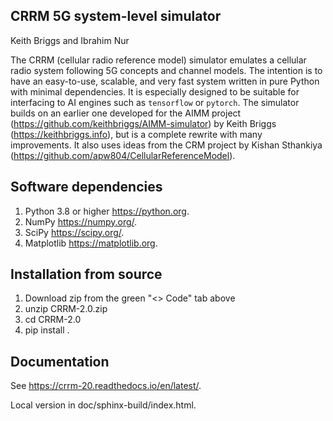 CRRM 5G system-level simulator
------------------------------

Keith Briggs and Ibrahim Nur

The CRRM (cellular radio reference model) simulator emulates a cellular radio system following 5G concepts and channel models. The intention is to have an easy-to-use, scalable, and very fast system written in pure Python with minimal dependencies. It is especially designed to be suitable for interfacing to AI engines such as ``tensorflow`` or ``pytorch``.  The simulator builds on an earlier one developed for the AIMM project (<https://github.com/keithbriggs/AIMM-simulator>) by Keith Briggs (<https://keithbriggs.info>), but is a complete rewrite with many improvements. It also uses ideas from the CRM project by Kishan Sthankiya (<https://github.com/apw804/CellularReferenceModel>).

Software dependencies
---------------------

1. Python 3.8 or higher <https://python.org>.
2. NumPy <https://numpy.org/>. 
3. SciPy <https://scipy.org/>. 
4. Matplotlib <https://matplotlib.org>.

Installation from source
------------------------

1. Download zip from the green "<> Code" tab above
2. unzip CRRM-2.0.zip
3. cd CRRM-2.0
4. pip install .

Documentation
-------------

See <https://crrm-20.readthedocs.io/en/latest/>.

Local version in doc/sphinx-build/index.html.
